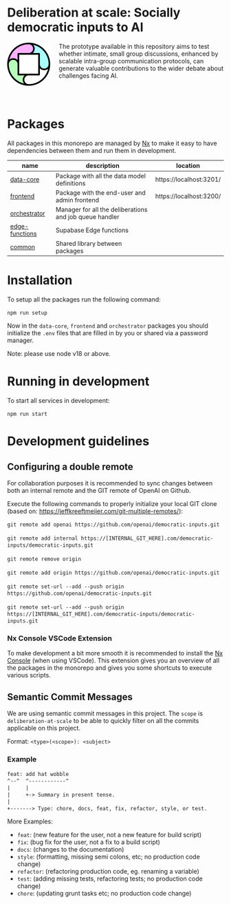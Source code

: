 # Deliberation at scale: Socially democratic inputs to AI
<img align="left" width="100" height="100" style="margin-right: 20px;" src="./documentation/images/logo.png">
The prototype available in this repository aims to test whether intimate, small group discussions, enhanced by scalable intra-group communication protocols, can generate valuable contributions to the wider debate about challenges facing AI.

<br/><br/>

# Packages
All packages in this monorepo are managed by [Nx](https://nx.dev/) to make it easy to have dependencies between them and run them in development.

| name | description                  | location
|------|------------------------------|----------------|
| [data-core](./packages/data-core/) |Package with all the data model definitions  | https://localhost:3201/ |
| [frontend](./packages/frontend/) | Package with the end-user and admin frontend | https://localhost:3200/ |
| [orchestrator](./packages/orchestrator/) | Manager for all the deliberations and job queue handler | |
| [edge-functions](./packages/edge-functions/) | Supabase Edge functions   | |
| [common](./packages/common/) | Shared library between packages   | |

# Installation
To setup all the packages run the following command:
```
npm run setup
```

Now in the `data-core`, `frontend` and `orchestrator` packages you should initialize the `.env` files that are filled in by you or shared via a password manager.

Note: please use node v18 or above.

# Running in development
To start all services in development:
```
npm run start
```

# Development guidelines

## Configuring a double remote
For collaboration purposes it is recommended to sync changes between both an internal remote and the GIT remote of OpenAI on Github.

Execute the following commands to properly initialize your local GIT clone (based on: https://jeffkreeftmeijer.com/git-multiple-remotes/):
```
git remote add openai https://github.com/openai/democratic-inputs.git

git remote add internal https://[INTERNAL_GIT_HERE].com/democratic-inputs/democratic-inputs.git

git remote remove origin

git remote add origin https://github.com/openai/democratic-inputs.git

git remote set-url --add --push origin https://github.com/openai/democratic-inputs.git

git remote set-url --add --push origin https://[INTERNAL_GIT_HERE].com/democratic-inputs/democratic-inputs.git
```

### Nx Console VSCode Extension
To make development a bit more smooth it is recommended to install the [Nx Console](https://marketplace.visualstudio.com/items?itemName=nrwl.angular-console) (when using VSCode). This extension gives you an overview of all the packages in the monorepo and gives you some shortcuts to execute various scripts.

## Semantic Commit Messages
We are using semantic commit messages in this project. The `scope` is `deliberation-at-scale` to be able to quickly filter on all the commits applicable on this project.

Format: `<type>(<scope>): <subject>`

### Example

```
feat: add hat wobble
^--^  ^------------^
|     |
|     +-> Summary in present tense.
|
+-------> Type: chore, docs, feat, fix, refactor, style, or test.
```

More Examples:
- `feat`: (new feature for the user, not a new feature for build script)
- `fix`: (bug fix for the user, not a fix to a build script)
- `docs`: (changes to the documentation)
- `style`: (formatting, missing semi colons, etc; no production code change)
- `refactor`: (refactoring production code, eg. renaming a variable)
- `test`: (adding missing tests, refactoring tests; no production code change)
- `chore`: (updating grunt tasks etc; no production code change)

